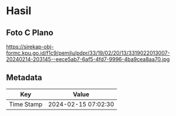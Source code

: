 # Hasil

## Foto C Plano

https://sirekap-obj-formc.kpu.go.id/f1c9/pemilu/pdpr/33/19/02/20/13/3319022013007-20240214-203145--eece5ab7-6af5-4fd7-9996-4ba9cea8aa70.jpg


## Metadata

| Key        | Value               |
| ---------- | ------------------- |
| Time Stamp | 2024-02-15 07:02:30 |



